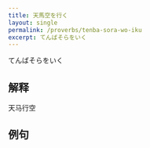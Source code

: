 ```yaml
---
title: 天馬空を行く
layout: single
permalink: /proverbs/tenba-sora-wo-iku
excerpt: てんばそらをいく
---
```


てんばそらをいく

## 解释

天马行空

## 例句

